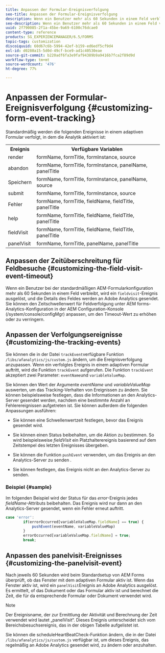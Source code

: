 ```yaml
---
title: Anpassen der Formular-Ereignisverfolgung
seo-title: Anpassen der Formular-Ereignisverfolgung
description: Wenn ein Benutzer mehr als 60 Sekunden in einem Feld verbleibt, wird ein fieldvisit-Ereignis ausgelöst, und die Details des Feldes werden an Adobe SiteCatalyst gesendet.
seo-description: Wenn ein Benutzer mehr als 60 Sekunden in einem Feld verbleibt, wird ein fieldvisit-Ereignis ausgelöst, und die Details des Feldes werden an Adobe SiteCatalyst gesendet.
uuid: 2f790085-2f1a-45be-9a69-6100c76dcae0
content-type: reference
products: SG_EXPERIENCEMANAGER/6.5/FORMS
topic-tags: customization
discoiquuid: 60d67c6b-5994-42ef-b159-ed6edf5cf9d4
exl-id: d0280a15-5d0d-49cf-bce9-ad1c40530eae
source-git-commit: b220adf6fa3e9faf94389b9a9416b7fca2f89d9d
workflow-type: tm+mt
source-wordcount: '476'
ht-degree: 77%

---
```


# Anpassen der Formular-Ereignisverfolgung {#customizing-form-event-tracking}

Standardmäßig werden die folgenden Ereignisse in einem adaptiven Formular verfolgt, in dem die Analytik aktiviert ist:

<table>
 <tbody>
  <tr>
   <th>Ereignis</th>
   <th>Verfügbare Variablen</th>
  </tr>
  <tr>
   <td>render</td>
   <td>formName, formTitle, formInstance, source</td>
  </tr>
  <tr>
   <td>abandon</td>
   <td>formName, formTitle, formInstance, panelName, panelTitle</td>
  </tr>
  <tr>
   <td>Speichern</td>
   <td>formName, formTitle, formInstance, panelName, source</td>
  </tr>
  <tr>
   <td>submit</td>
   <td>formName, formTitle, formInstance, source</td>
  </tr>
  <tr>
   <td>Fehler</td>
   <td>formName, formTitle, fieldName, fieldTitle, panelTitle</td>
  </tr>
  <tr>
   <td>help</td>
   <td>formName, formTitle, fieldName, fieldTitle, panelTitle</td>
  </tr>
  <tr>
   <td>fieldVisit</td>
   <td>formName, formTitle, fieldName, fieldTitle, panelTitle<br /> </td>
  </tr>
  <tr>
   <td>panelVisit</td>
   <td>formName, formTitle, panelName, panelTitle</td>
  </tr>
 </tbody>
</table>

## Anpassen der Zeitüberschreitung für Feldbesuche  {#customizing-the-field-visit-event-timeout}

Wenn ein Benutzer bei der standardmäßigen AEM-Formularkonfiguration mehr als 60 Sekunden in einem Feld verbleibt, wird ein `fieldvisit`-Ereignis ausgelöst, und die Details des Feldes werden an Adobe Analytics gesendet. Sie können den Zeitschwellenwert für Feldverfolgung unter AEM forms-Analytics-Konfiguration in der AEM Configuration-Konsole (/system/console/configMgr) anpassen, um den Timeout-Wert zu erhöhen oder zu verringern.

## Anpassen der Verfolgungsereignisse  {#customizing-the-tracking-events}

Sie können die in der Datei `trackEvent`verfügbare Funktion `/libs/afanalytics/js/custom.js` ändern, um die Ereignisverfolgung anzupassen. Wenn ein verfolgtes Ereignis in einem adaptiven Formular auftritt, wird die Funktion `trackEvent` aufgerufen. Die Funktion `trackEvent` akzeptiert zwei Parameter: `eventName`und `variableValueMap`.

Sie können den Wert der Argumente *eventName* und *variableValueMap* auswerten, um das Tracking-Verhalten von Ereignissen zu ändern. Sie können beispielsweise festlegen, dass die Informationen an den Analytics-Server gesendet werden, nachdem eine bestimmte Anzahl an Fehlerereignissen aufgetreten ist. Sie können außerdem die folgenden Anpassungen ausführen:

* Sie können eine Schwellenwertzeit festlegen, bevor das Ereignis gesendet wird.
* Sie können einen Status beibehalten, um die Aktion zu bestimmen. So wird beispielsweise *fieldVisit* ein Platzhalterereignis basierend auf dem Zeitstempel des letzten Ereignisses übergeben.
* Sie können die Funktion `pushEvent` verwenden, um das Ereignis an den Analytics-Server zu senden *.*

* Sie können festlegen, das Ereignis nicht an den Analytics-Server zu senden.

### Beispiel {#sample}

Im folgenden Beispiel wird der Status für das *error*-Ereignis jedes *fieldName*-Attributs beibehalten. Das Ereignis wird nur dann an den Analytics-Server gesendet, wenn ein Fehler erneut auftritt.

```javascript
case 'error':
        if(errorOccurred[variableValueMap.fieldName] == true) {
            pushEvent(eventName, variableValueMap)
        }
        errorOccurred[variableValueMap.fieldName] = true;
        break;
```

## Anpassen des panelvisit-Ereignisses {#customizing-the-panelvisit-event}

Nach jeweils 60 Sekunden wird beim Standardsetup von AEM Forms überprüft, ob das Fenster mit dem adaptiven Formular aktiv ist. Wenn das Fenster aktiv ist, wird ein `panelVisit`Ereignis an Adobe Analytics ausgelöst. Es ermittelt, of das Dokument oder das Formular aktiv ist und berechnet die Zeit, die für da entsprechende Formular oder Dokument verwendet wird.

>[!NOTE]
>
>Der Ereignisname, der zur Ermittlung der Aktivität und Berechnung der Zeit verwendet wird lautet „panelVisit“. Dieses Ereignis unterscheidet sich vom Bereichsbesuchsereignis, das in der obigen Tabelle aufgelistet ist.

Sie können die scheduleHeartBeatCheck-Funktion ändern, die in der Datei `/libs/afanalytics/js/custom.js` verfügbar ist, um dieses Ereignis, das regelmäßig an Adobe Analytics gesendet wird, zu ändern oder anzuhalten.

